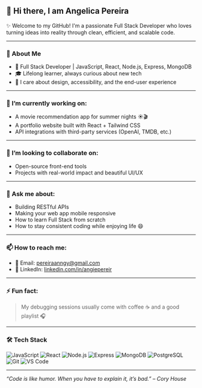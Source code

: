 ## 👋 Hi there, I am Angelica Pereira

✨ Welcome to my GitHub! I'm a passionate Full Stack Developer who loves turning ideas into reality through clean, efficient, and scalable code.

---

### 🚀 About Me

- 🧠 Full Stack Developer | JavaScript, React, Node.js, Express, MongoDB
- 🎓 Lifelong learner, always curious about new tech
- 🎨 I care about design, accessibility, and the end-user experience

---

### 🔭 I’m currently working on:
- A movie recommendation app for summer nights ☀️🎬
- A portfolio website built with React + Tailwind CSS
- API integrations with third-party services (OpenAI, TMDB, etc.)

---

### 👯 I’m looking to collaborate on:
- Open-source front-end tools
- Projects with real-world impact and beautiful UI/UX

---

### 💬 Ask me about:
- Building RESTful APIs
- Making your web app mobile responsive
- How to learn Full Stack from scratch
- How to stay consistent coding while enjoying life 😄

---

### 📫 How to reach me:
- 💌 Email: pereiraanngy@gmail.com
- 💼 LinkedIn: [linkedin.com/in/angiepereir](https://www.linkedin.com/in/angiepereir)

---

### ⚡ Fun fact:
> My debugging sessions usually come with coffee ☕ and a good playlist 🎧

---

### 🛠 Tech Stack
![JavaScript](https://img.shields.io/badge/-JavaScript-black?style=flat-square&logo=javascript)
![React](https://img.shields.io/badge/-React-black?style=flat-square&logo=react)
![Node.js](https://img.shields.io/badge/-Node.js-black?style=flat-square&logo=node.js)
![Express](https://img.shields.io/badge/-Express-black?style=flat-square&logo=express)
![MongoDB](https://img.shields.io/badge/-MongoDB-black?style=flat-square&logo=mongodb)
![PostgreSQL](https://img.shields.io/badge/-PostgreSQL-black?style=flat-square&logo=postgresql)
![Git](https://img.shields.io/badge/-Git-black?style=flat-square&logo=git)
![VS Code](https://img.shields.io/badge/-VS%20Code-black?style=flat-square&logo=visual-studio-code)

---

_“Code is like humor. When you have to explain it, it’s bad.” – Cory House_

